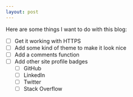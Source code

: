 ```yaml
---
layout: post
---
```

Here are some things I want to do with this blog:

- [ ] Get it working with HTTPS
- [ ] Add some kind of theme to make it look nice
- [ ] Add a comments function
- [ ] Add other site profile badges
  - [ ] GitHub
  - [ ] LinkedIn
  - [ ] Twitter
  - [ ] Stack Overflow